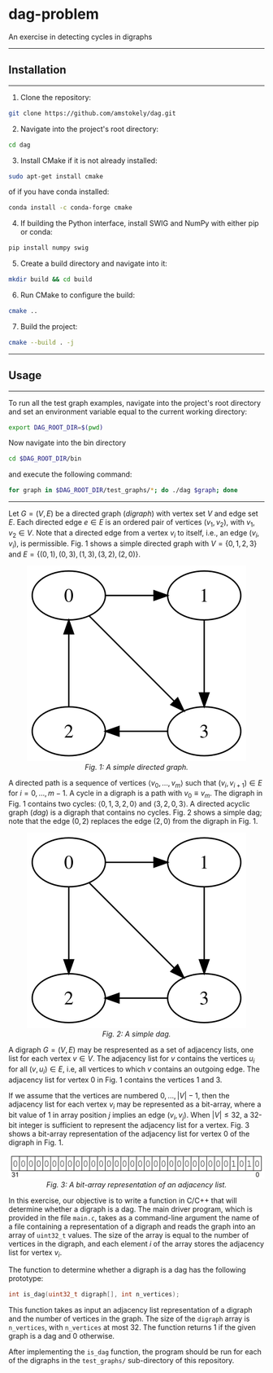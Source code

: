 # dag-problem
An exercise in detecting cycles in digraphs

-----

## Installation

---
1. Clone the repository:
```bash
git clone https://github.com/amstokely/dag.git
````
2. Navigate into the project's root directory:
```bash
cd dag
```
3. Install CMake if it is not already installed:
```bash
sudo apt-get install cmake
```
of if you have conda installed:
```bash
conda install -c conda-forge cmake
```
4. If building the Python interface, install SWIG and NumPy with either pip or conda:
```bash
pip install numpy swig
```
5. Create a build directory and navigate into it:
```bash
mkdir build && cd build
```
6. Run CMake to configure the build:
```bash
cmake ..
```
7. Build the project:
```bash
cmake --build . -j
```
---

## Usage

---
To run all the test graph examples, navigate into the project's root
directory and set an environment variable equal to the current working
directory:
```bash
export DAG_ROOT_DIR=$(pwd)
```
Now navigate into the bin directory
```bash
cd $DAG_ROOT_DIR/bin
```
and execute the following command:
```bash
for graph in $DAG_ROOT_DIR/test_graphs/*; do ./dag $graph; done
```

---

Let $G = (V,E)$ be a directed graph (*digraph*) with vertex set $V$ and edge set $E$. Each
directed edge $e \in E$ is an ordered pair of vertices $(v_1,v_2)$, with $v_1, v_2 \in V$. Note that a
directed edge from a vertex $v_i$ to itself, i.e., an edge $(v_i,v_i)$, is permissible. Fig. 1 shows
a simple directed graph with $V = \lbrace 0, 1, 2, 3 \rbrace$ and $E = \lbrace (0,1), (0,3), (1,3), (3,2), (2,0) \rbrace$.

<p align="center">
<img src="/figures/digraph.svg"/>
<br>
<em>Fig. 1: A simple directed graph.</em>
</p>

A directed path is a sequence of vertices $\langle v_0, \ldots, v_m \rangle$ such that
$(v_i, v_{i+1}) \in E$ for $i = 0, \ldots, m-1$. A cycle in a digraph is a path with $v_0 \equiv v_m$.
The digraph in Fig. 1 contains two cycles: $\langle 0, 1, 3, 2, 0 \rangle$ and $\langle 3, 2, 0, 3 \rangle$.
A directed acyclic graph (*dag*) is a digraph that contains no cycles. Fig. 2 shows a simple
dag; note that the edge $(0,2)$ replaces the edge $(2,0)$ from the digraph in Fig. 1.

<p align="center">
<img src="/figures/dag.svg"/>
<br>
<em>Fig. 2: A simple dag.</em>
</p>

A digraph $G = (V,E)$ may be respresented as a set of adjacency
lists, one list for each vertex $v \in V$. The adjacency list for $v$ contains the vertices
$u_i$ for all $(v,u_i) \in E$, i.e, all vertices to which $v$ contains an outgoing edge.
The adjacency list for vertex $0$ in Fig. 1 contains the vertices $1$ and $3$.

If we assume that the vertices are numbered $0, \ldots, |V|-1$, then the adjacency list
for each vertex $v_i$ may be represented as a bit-array, where a bit value of 1 in
array position $j$ implies an edge $(v_i, v_j)$. When $|V| \le 32$, a 32-bit integer
is sufficient to represent the adjacency list for a vertex. Fig. 3 shows a bit-array
representation of the adjacency list for vertex $0$ of the digraph in Fig. 1.

<p align="center">
<img src="/figures/adj_list.svg"/>
<br>
<em>Fig. 3: A bit-array representation of an adjacency list.</em>
</p>

In this exercise, our objective is to write a function in C/C++ that will
determine whether a digraph is a dag. The main driver program, which is
provided in the file `main.c`, takes as a command-line argument the name of a file containing a
representation of a digraph and reads the graph into an array of `uint32_t`
values. The size of the array is equal to the number of vertices in the digraph,
and each element $i$ of the array stores the adjacency list for vertex $v_i$.

The function to determine whether a digraph is a dag has the following
prototype:
```c
int is_dag(uint32_t digraph[], int n_vertices);
```
This function takes as input an adjacency list representation of a digraph
and the number of vertices in the graph. The size of the `digraph` array is
`n_vertices`, with `n_vertices` at most 32. The function returns 1 if the given
graph is a dag and 0 otherwise.

After implementing the `is_dag` function, the program should be run for each of
the digraphs in the `test_graphs/` sub-directory of this repository.
